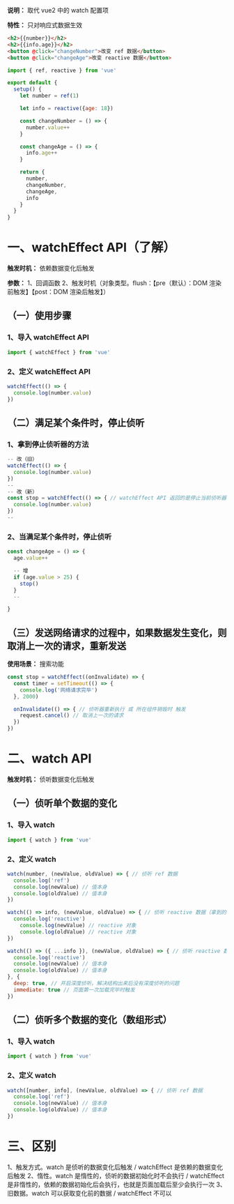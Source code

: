 **说明：** 取代 vue2 中的 watch 配置项

**特性：** 只对响应式数据生效

```html
<h2>{{number}}</h2>
<h2>{{info.age}}</h2>
<button @click="changeNumber">改变 ref 数据</button>
<button @click="changeAge">改变 reactive 数据</button>
```

```js
import { ref, reactive } from 'vue'

export default {
  setup() {
    let number = ref(1)

    let info = reactive({age: 18})

    const changeNumber = () => {
      number.value++
    }

    const changeAge = () => {
      info.age++
    }

    return {
      number,
      changeNumber,
      changeAge,
      info
    }
  }
}
```

# 一、watchEffect API（了解）
  **触发时机：** 依赖数据变化后触发

  **参数：**
  1、回调函数
  2、触发时机（对象类型。flush：【pre（默认）：DOM 渲染前触发】【post：DOM 渲染后触发】）

  ## （一）使用步骤
  ### 1、导入 watchEffect API
  ```js
  import { watchEffect } from 'vue'
  ```

  ### 2、定义 watchEffect API
  ```js
  watchEffect(() => {
    console.log(number.value)
  })
  ```

  ## （二）满足某个条件时，停止侦听
  ### 1、拿到停止侦听器的方法
  ```js
  -- 改（旧）
  watchEffect(() => {
    console.log(number.value)
  })
  --
  -- 改（新）
  const stop = watchEffect(() => { // watchEffect API 返回的是停止当前侦听器的方法
    console.log(number.value)
  })
  --
  ```

  ### 2、当满足某个条件时，停止侦听
  ```js
  const changeAge = () => {
    age.value++

    -- 增
    if (age.value > 25) {
      stop()
    }
    --

  }
  ```

  ## （三）发送网络请求的过程中，如果数据发生变化，则取消上一次的请求，重新发送
  **使用场景：** 搜索功能
  
  ```js
  const stop = watchEffect((onInvalidate) => {
    const timer = setTimeout(() => {
      console.log('网络请求完毕')
    }, 2000)

    onInvalidate(() => { // 侦听器重新执行 或 所在组件销毁时 触发
      request.cancel() // 取消上一次的请求
    })
  })
  ```

# 二、watch API
  **触发时机：** 侦听数据变化后触发

  ## （一）侦听单个数据的变化
  ### 1、导入 watch
  ```js
  import { watch } from 'vue'
  ```

  ### 2、定义 watch
  ```js
  watch(number, (newValue, oldValue) => { // 侦听 ref 数据
    console.log('ref')
    console.log(newValue) // 值本身
    console.log(oldValue) // 值本身
  })

  watch(() => info, (newValue, oldValue) => { // 侦听 reactive 数据（拿到的是 reactive 对象）
    console.log('reactive')
      console.log(newValue) // reactive 对象
      console.log(oldValue) // reactive 对象
  })

  watch(() => ({ ...info }), (newValue, oldValue) => { // 侦听 reactive 数据（拿到的是值本身）
    console.log('reactive')
    console.log(newValue) // 值本身
    console.log(oldValue) // 值本身
  }, {
    deep: true, // 开启深度侦听。解决结构出来后没有深度侦听的问题
    immediate: true // 页面第一次加载完毕时触发
  })
  ```

  ## （二）侦听多个数据的变化（数组形式）
  ### 1、导入 watch
  ```js
  import { watch } from 'vue'
  ```

  ### 2、定义 watch
  ```js
  watch([number, info], (newValue, oldValue) => { // 侦听 ref 数据
    console.log('ref')
    console.log(newValue) // 值本身
    console.log(oldValue) // 值本身
  })
  ```

# 三、区别
  1、触发方式。watch 是侦听的数据变化后触发 / watchEffect 是依赖的数据变化后触发
  2、惰性。watch 是惰性的，侦听的数据初始化时不会执行 / watchEffect 是非惰性的，依赖的数据初始化后会执行，也就是页面加载后至少会执行一次
  3、旧数据。watch 可以获取变化前的数据 / watchEffect 不可以